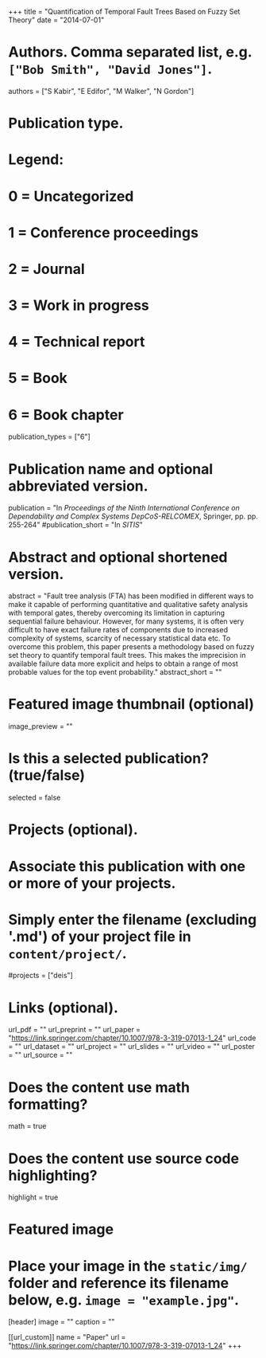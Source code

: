 +++
title = "Quantification of Temporal Fault Trees Based on Fuzzy Set Theory"
date = "2014-07-01"

# Authors. Comma separated list, e.g. `["Bob Smith", "David Jones"]`.
authors = ["S Kabir", "E Edifor", "M Walker", "N Gordon"]

# Publication type.
# Legend:
# 0 = Uncategorized
# 1 = Conference proceedings
# 2 = Journal
# 3 = Work in progress
# 4 = Technical report
# 5 = Book
# 6 = Book chapter
publication_types = ["6"]

# Publication name and optional abbreviated version.
publication = "In *Proceedings of the Ninth International Conference on Dependability and Complex Systems DepCoS-RELCOMEX*, Springer, pp. pp. 255-264"
#publication_short = "In *SITIS*"

# Abstract and optional shortened version.
abstract = "Fault tree analysis (FTA) has been modified in different ways to make it capable of performing quantitative and qualitative safety analysis with temporal gates, thereby overcoming its limitation in capturing sequential failure behaviour. However, for many systems, it is often very difficult to have exact failure rates of components due to increased complexity of systems, scarcity of necessary statistical data etc. To overcome this problem, this paper presents a methodology based on fuzzy set theory to quantify temporal fault trees. This makes the imprecision in available failure data more explicit and helps to obtain a range of most probable values for the top event probability."
abstract_short = ""

# Featured image thumbnail (optional)
image_preview = ""

# Is this a selected publication? (true/false)
selected = false

# Projects (optional).
#   Associate this publication with one or more of your projects.
#   Simply enter the filename (excluding '.md') of your project file in `content/project/`.
#projects = ["deis"]

# Links (optional).
url_pdf = ""
url_preprint = ""
url_paper = "https://link.springer.com/chapter/10.1007/978-3-319-07013-1_24"
url_code = ""
url_dataset = ""
url_project = ""
url_slides = ""
url_video = ""
url_poster = ""
url_source = ""

# Does the content use math formatting?
math = true

# Does the content use source code highlighting?
highlight = true

# Featured image
# Place your image in the `static/img/` folder and reference its filename below, e.g. `image = "example.jpg"`.
[header]
image = ""
caption = ""

[[url_custom]]
    name = "Paper"
    url = "https://link.springer.com/chapter/10.1007/978-3-319-07013-1_24"
+++
